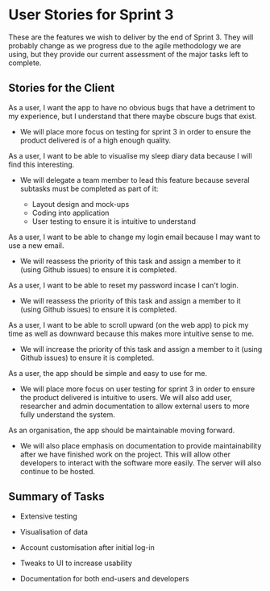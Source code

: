 # User Stories for Sprint 3

These are the features we wish to deliver by the end of Sprint 3. They will probably change as we progress due to the agile methodology we are using, but they provide our current assessment of the major tasks left to complete.

## Stories for the Client

As a user, I want the app to have no obvious bugs that have a detriment to my experience, but I understand that there maybe obscure bugs that exist.

* We will place more focus on testing for sprint 3 in order to ensure the product delivered is of a high enough quality.

As a user, I want to be able to visualise my sleep diary data because I will find this interesting.

* We will delegate a team member to lead this feature because several subtasks must be completed as part of it:

    * Layout design and mock-ups
    * Coding into application
    * User testing to ensure it is intuitive to understand

As a user, I want to be able to change my login email because I may want to use a new email.

* We will reassess the priority of this task and assign a member to it (using Github issues) to ensure it is completed.

As a user, I want to be able to reset my password incase I can't login.

* We will reassess the priority of this task and assign a member to it (using Github issues) to ensure it is completed.

As a user, I want to be able to scroll upward (on the web app) to pick my time as well as downward because this makes more intuitive sense to me.

* We will increase the priority of this task and assign a member to it (using Github issues) to ensure it is completed.

As a user, the app should be simple and easy to use for me.

* We will place more focus on user testing for sprint 3 in order to ensure the product delivered is intuitive to users. We will also add user, researcher and admin documentation to allow external users to more fully understand the system.

As an organisation, the app should be maintainable moving forward.

* We will also place emphasis on documentation to provide maintainability after we have finished work on the project. This will allow other developers to interact with the software more easily. The server will also continue to be hosted.

## Summary of Tasks

* Extensive testing

* Visualisation of data

* Account customisation after initial log-in

* Tweaks to UI to increase usability

* Documentation for both end-users and developers
